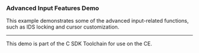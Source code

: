 ### Advanced Input Features Demo

This example demonstrates some of the advanced input-related
functions, such as IDS locking and cursor customization.

---

This demo is part of the C SDK Toolchain for use on the CE.
